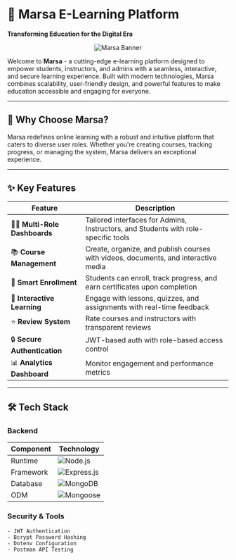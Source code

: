 # 🚀 Marsa E-Learning Platform  
**Transforming Education for the Digital Era**  

<div align="center">
  <img src="https://via.placeholder.com/800x200/2d3748/ffffff?text=Marsa+E-Learning" alt="Marsa Banner">
</div>

Welcome to **Marsa** - a cutting-edge e-learning platform designed to empower students, instructors, and admins with a seamless, interactive, and secure learning experience. Built with modern technologies, Marsa combines scalability, user-friendly design, and powerful features to make education accessible and engaging for everyone.

---

## 🌟 Why Choose Marsa?

Marsa redefines online learning with a robust and intuitive platform that caters to diverse user roles. Whether you're creating courses, tracking progress, or managing the system, Marsa delivers an exceptional experience.

---

## ✨ Key Features

| Feature                | Description                                                                 |
|------------------------|-----------------------------------------------------------------------------|
| 👨‍💻 **Multi-Role Dashboards** | Tailored interfaces for Admins, Instructors, and Students with role-specific tools |
| 📚 **Course Management** | Create, organize, and publish courses with videos, documents, and interactive media |
| 🎯 **Smart Enrollment** | Students can enroll, track progress, and earn certificates upon completion |
| 🧩 **Interactive Learning** | Engage with lessons, quizzes, and assignments with real-time feedback |
| ⭐ **Review System** | Rate courses and instructors with transparent reviews |
| 🔒 **Secure Authentication** | JWT-based auth with role-based access control |
| 📊 **Analytics Dashboard** | Monitor engagement and performance metrics |

---

## 🛠 Tech Stack

### **Backend**
<div align="center">
  
| Component       | Technology                          |
|-----------------|-------------------------------------|
| Runtime         | ![Node.js](https://img.shields.io/badge/Node.js-339933?logo=nodedotjs&logoColor=white) |
| Framework       | ![Express.js](https://img.shields.io/badge/Express.js-000000?logo=express&logoColor=white) |
| Database        | ![MongoDB](https://img.shields.io/badge/MongoDB-47A248?logo=mongodb&logoColor=white) |
| ODM             | ![Mongoose](https://img.shields.io/badge/Mongoose-880000?logo=mongoose&logoColor=white) |

</div>

### **Security & Tools**
```plaintext
- JWT Authentication
- Bcrypt Password Hashing
- Dotenv Configuration
- Postman API Testing

